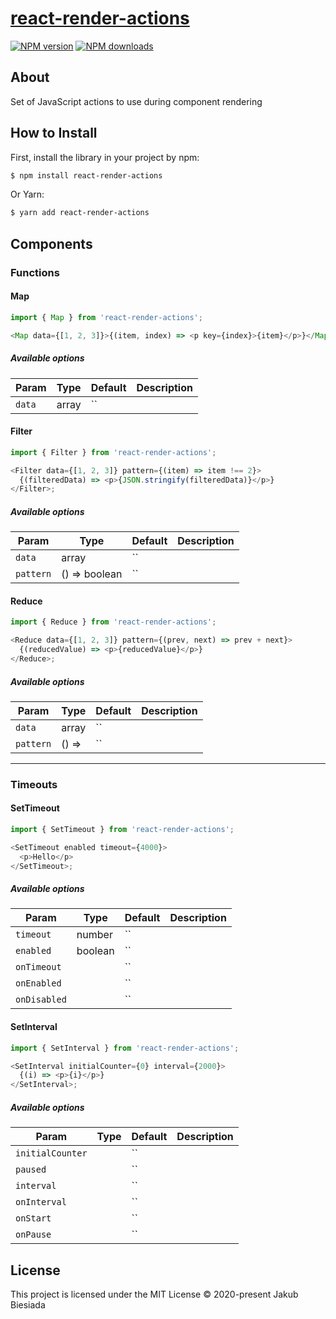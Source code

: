 # [react-render-actions](https://github.com/jb1905/react-render-actions)

[![NPM version](http://img.shields.io/npm/v/react-render-actions.svg?style=flat-square)](https://www.npmjs.com/package/react-render-actions)
[![NPM downloads](http://img.shields.io/npm/dm/react-render-actions.svg?style=flat-square)](https://www.npmjs.com/package/react-render-actions)

## About

Set of JavaScript actions to use during component rendering

## How to Install

First, install the library in your project by npm:

```sh
$ npm install react-render-actions
```

Or Yarn:

```sh
$ yarn add react-render-actions
```

## Components

### Functions

#### Map

```js
import { Map } from 'react-render-actions';

<Map data={[1, 2, 3]}>{(item, index) => <p key={index}>{item}</p>}</Map>;
```

##### Available options

| Param  | Type  | Default | Description |
| ------ | ----- | ------- | ----------- |
| `data` | array | ``      |             |

#### Filter

```js
import { Filter } from 'react-render-actions';

<Filter data={[1, 2, 3]} pattern={(item) => item !== 2}>
  {(filteredData) => <p>{JSON.stringify(filteredData)}</p>}
</Filter>;
```

##### Available options

| Param     | Type          | Default | Description |
| --------- | ------------- | ------- | ----------- |
| `data`    | array         | ``      |             |
| `pattern` | () => boolean | ``      |             |

#### Reduce

```js
import { Reduce } from 'react-render-actions';

<Reduce data={[1, 2, 3]} pattern={(prev, next) => prev + next}>
  {(reducedValue) => <p>{reducedValue}</p>}
</Reduce>;
```

##### Available options

| Param     | Type  | Default | Description |
| --------- | ----- | ------- | ----------- |
| `data`    | array | ``      |             |
| `pattern` | () => | ``      |             |

---

### Timeouts

#### SetTimeout

```js
import { SetTimeout } from 'react-render-actions';

<SetTimeout enabled timeout={4000}>
  <p>Hello</p>
</SetTimeout>;
```

##### Available options

| Param        | Type        | Default | Description |
| ------------ | ----------- | ------- | ----------- |
| `timeout`    | number      | ``      |             |
| `enabled`    | boolean     | ``      |             |
| `onTimeout`  |             | ``      |             |
| `onEnabled`  |             | ``      |             |
| `onDisabled` |             | ``      |             |

#### SetInterval

```js
import { SetInterval } from 'react-render-actions';

<SetInterval initialCounter={0} interval={2000}>
  {(i) => <p>{i}</p>}
</SetInterval>;
```

##### Available options

| Param            | Type        | Default | Description |
| ---------------- | ----------- | ------- | ----------- |
| `initialCounter` |             | ``      |             |
| `paused`         |             | ``      |             |
| `interval`       |             | ``      |             |
| `onInterval`     |             | ``      |             |
| `onStart`        |             | ``      |             |
| `onPause`        |             | ``      |             |

## License

This project is licensed under the MIT License © 2020-present Jakub Biesiada
